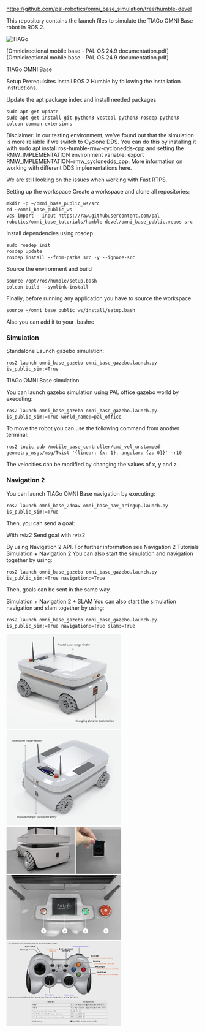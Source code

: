 
https://github.com/pal-robotics/omni_base_simulation/tree/humble-devel

This repository contains the launch files to simulate the TIAGo OMNI Base robot in ROS 2.

<img src="omni_base.png" title="TIAGo" width="300">

[Omnidirectional mobile base - PAL OS 24.9 documentation.pdf](Omnidirectional mobile base - PAL OS 24.9 documentation.pdf)

TIAGo OMNI Base

Setup
Prerequisites
Install ROS 2 Humble by following the installation instructions.

Update the apt package index and install needed packages
```
sudo apt-get update
sudo apt-get install git python3-vcstool python3-rosdep python3-colcon-common-extensions
```

Disclaimer: In our testing environment, we've found out that the simulation is more reliable if we switch to Cyclone DDS. You can do this by installing it with sudo apt install ros-humble-rmw-cyclonedds-cpp and setting the RMW_IMPLEMENTATION environment variable: export RMW_IMPLEMENTATION=rmw_cyclonedds_cpp. More information on working with different DDS implementations here.

We are still looking on the issues when working with Fast RTPS.

Setting up the workspace
Create a workspace and clone all repositories:
```
mkdir -p ~/omni_base_public_ws/src
cd ~/omni_base_public_ws
vcs import --input https://raw.githubusercontent.com/pal-robotics/omni_base_tutorials/humble-devel/omni_base_public.repos src
```

Install dependencies using rosdep
```
sudo rosdep init
rosdep update
rosdep install --from-paths src -y --ignore-src
```

Source the environment and build
```
source /opt/ros/humble/setup.bash
colcon build --symlink-install
```

Finally, before running any application you have to source the workspace
```
source ~/omni_base_public_ws/install/setup.bash
```
Also you can add it to your .bashrc

### Simulation
Standalone
Launch gazebo simulation:
```
ros2 launch omni_base_gazebo omni_base_gazebo.launch.py is_public_sim:=True
```

TIAGo OMNI Base simulation

You can launch gazebo simulation using PAL office gazebo world by executing:

```
ros2 launch omni_base_gazebo omni_base_gazebo.launch.py is_public_sim:=True world_name:=pal_office
```
To move the robot you can use the following command from another terminal:
```
ros2 topic pub /mobile_base_controller/cmd_vel_unstamped geometry_msgs/msg/Twist '{linear: {x: 1}, angular: {z: 0}}' -r10
```

The velocities can be modified by changing the values of x, y and z.

### Navigation 2
You can launch TIAGo OMNI Base navigation by executing:
```
ros2 launch omni_base_2dnav omni_base_nav_bringup.launch.py is_public_sim:=True
```

Then, you can send a goal:

With rviz2
Send goal with rviz2

By using Navigation 2 API. For further information see Navigation 2 Tutorials
Simulation + Navigation 2
You can also start the simulation and navigation together by using:

```
ros2 launch omni_base_gazebo omni_base_gazebo.launch.py is_public_sim:=True navigation:=True
```

Then, goals can be sent in the same way.

Simulation + Navigation 2 + SLAM
You can also start the simulation navigation and slam together by using:

```
ros2 launch omni_base_gazebo omni_base_gazebo.launch.py is_public_sim:=True navigation:=True slam:=True
```

<img src="Frontal_Base-omni.png" title="TIAGo" width="300">

<img src="Back_base-omni.png" title="TIAGo" width="300">

<img src="Connector.png" title="TIAGo" width="300">

<img src="user_panel_numbers.png" title="TIAGo" width="300">

<img src="Screenshot 2025-03-29 at 18.13.06.png" title="TIAGo" width="300">



